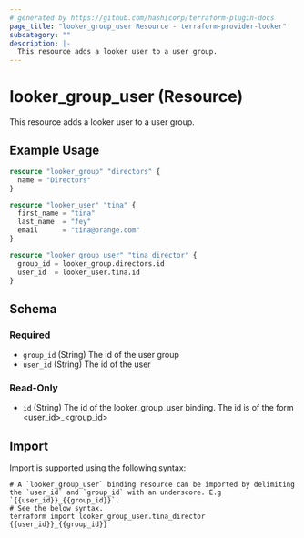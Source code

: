 ```yaml
---
# generated by https://github.com/hashicorp/terraform-plugin-docs
page_title: "looker_group_user Resource - terraform-provider-looker"
subcategory: ""
description: |-
  This resource adds a looker user to a user group.
---
```


# looker_group_user (Resource)

This resource adds a looker user to a user group.

## Example Usage

```terraform
resource "looker_group" "directors" {
  name = "Directors"
}

resource "looker_user" "tina" {
  first_name = "tina"
  last_name  = "fey"
  email      = "tina@orange.com"
}

resource "looker_group_user" "tina_director" {
  group_id = looker_group.directors.id
  user_id  = looker_user.tina.id
}
```

<!-- schema generated by tfplugindocs -->
## Schema

### Required

- `group_id` (String) The id of the user group
- `user_id` (String) The id of the user

### Read-Only

- `id` (String) The id of the looker_group_user binding. The id is of the form <user_id>_<group_id>

## Import

Import is supported using the following syntax:

```shell
# A `looker_group_user` binding resource can be imported by delimiting the `user_id` and `group_id` with an underscore. E.g `{{user_id}}_{{group_id}}`. 
# See the below syntax. 
terraform import looker_group_user.tina_director {{user_id}}_{{group_id}}
```

